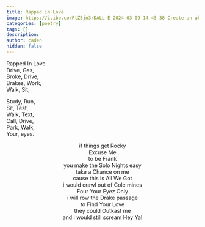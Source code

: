 ```yaml
---
title: Rapped in Love
image: https://i.ibb.co/PtZ5jn3/DALL-E-2024-03-09-14-43-38-Create-an-abstract-rough-watercolor-painting-that-captures-the-rhythm-and.webp
categories: [poetry]
tags: []
description:
author: caden
hidden: false
---
```


Rapped In Love  
Drive, Gas,  
Broke, Drive,  
Brakes, Work,  
Walk, Sit,  

Study, Run,  
Sit, Test,  
Walk, Text,  
Call, Drive,  
Park, Walk,  
Your, eyes.

<div style="text-align: center;">
if things get Rocky<br>
Excuse Me<br>
to be Frank<br>
you make the Solo Nights easy<br>
take a Chance on me<br>
cause this is All We Got<br>
i would crawl out of Cole mines<br>
Four Your Eyez Only<br>
i will row the Drake passage<br>
to Find Your Love<br>
they could Outkast me<br>
and i would still scream Hey Ya!<br>
</div>
